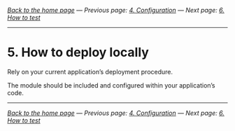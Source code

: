 
_[Back to the home page](../README.md)
— Previous page: [4. Configuration](./Configuration.md)
— Next page: [6. How to test](./Test.md)_


---

# 5. How to deploy locally

Rely on your current application’s
deployment procedure.

The module should be included and configured
within your application’s code.

---


_[Back to the home page](../README.md)
— Previous page: [4. Configuration](./Configuration.md)
— Next page: [6. How to test](./Test.md)_

